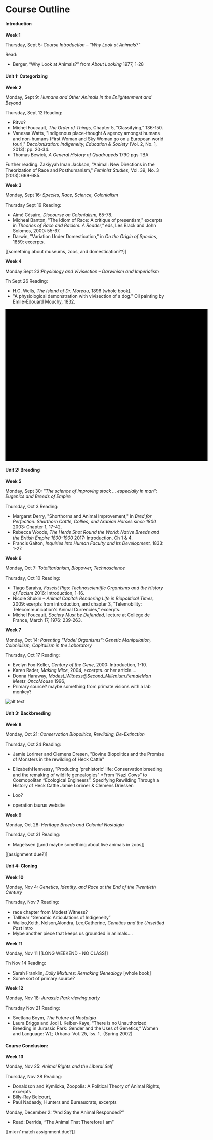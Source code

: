 # Course Outline

#### Introduction


**Week 1**

Thursday, Sept 5: <em class="u">Course Introduction – “Why Look at Animals?"</em>

Read: 
* Berger, “Why Look at Animals?” from *About Looking* 1977, 1-28


#### Unit 1: Categorizing


**Week 2**

Monday, Sept 9: <em class="u">Humans and Other Animals in the Enlightenment and Beyond</em>


Thursday, Sept 12 Reading:
* Ritvo?
*	Michel Foucault, *The Order of Things,* Chapter 5, “Classifying,” 136-150.
*	Vanessa Watts, "Indigenous place-thought & agency amongst humans and non-humans (First Woman and Sky Woman go on a European world tour!," *Decolonization: Indigeneity, Education & Society* (Vol. 2,  No. 1,  2013): pp. 20-34.
*	Thomas Bewick, *A General History of Quadrupeds* 1790 pgs TBA

Further reading:
Zakiyyah Iman Jackson, "Animal: New Directions in the Theorization of Race and Posthumanism," *Feminist Studies,*
Vol. 39, No. 3 (2013): 669-685.




**Week 3**

Monday, Sept 16: <em class="u">Species, Race, Science, Colonialism</em>


Thursday Sept 19 Reading:
*	Aimé Césaire, *Discourse on Colonialism,* 65-78.
*	Micheal Banton, "The Idiom of Race: A critique of presentism," excerpts in *Theories of Race and Racism: A Reader,"* eds, Les Black and John Solomos, 2000: 55-67.
*	Darwin, "Variation Under Domestication," in *On the Origin of Species,* 1859: excerpts.

[[something about museums, zoos, and domestication??]]




**Week 4**

Monday Sept 23:<em class="u">Physiology and Vivisection – Darwinism and Imperialism</em>


Th Sept 26 Reading: 
* H.G. Wells, *The Island of Dr. Moreau,* 1896 [whole book].
* "A physiological demonstration with vivisection of a dog." Oil painting by Emile-Edouard Mouchy, 1832.

<div class="uv" data-locale="en-GB:English (GB)" data-config="https://wellcomelibrary.org/assets/config/uv-config.json" data-uri="https://wellcomelibrary.org/iiif/b12023917/manifest" data-collectionindex="0" data-manifestindex="0" data-sequenceindex="0" data-canvasindex="0" data-zoom="0.0092,0.1552,1.0787,0.6517" data-rotation="0" style="width:640px; height:480px; background-color: #000"></div><script type="text/javascript" id="embedUV" src="https://wellcomelibrary.org/spas/uv/versions/uv-1.7.32/lib/embed.js"></script><script type="text/javascript">/* wordpress fix */</script>


#### Unit 2: Breeding


**Week 5**

Monday, Sept 30: <em class="u">"The science of improving stock ... especially in man": Eugenics and Breeds of Empire</em>


Thursday, Oct 3 Reading:

* Margaret Derry, "Shorthorns and Animal Improvement," in *Bred for Perfection: Shorthorn Cattle, Collies, and Arabian Horses since 1800* 2003: Chapter 1, 17-42.
* Rebecca Woods, *The Herds Shot Round the World: Native Breeds and the British Empire 1800-1900* 2017: Introduction, Ch 1 & 4.
* Francis Galton, *Inquiries Into Human Faculty and Its Development,* 1833: 1-27.




**Week 6**

Monday, Oct 7: <em class="u">Totalitarianism, Biopower, Technoscience</em>


Thursday, Oct 10 Reading: 
* Tiago Saraiva, *Fascist Pigs: Technoscientific Organisms and the History of Facism* 2016: Introduction, 1-16.
* Nicole Shukin – *Animal Capital: Rendering Life in Biopolitical Times,* 2009: exerpts from introduction, and chapter 3, "Telemobility: Telecommunication's Animal Currencies," excerpts.
* Michel Foucault, *Society Must be Defended,* lecture at Collége de France, March 17, 1976: 239-263.






**Week 7**

Monday, Oct 14: <em class="u">Patenting "Model Organisms": Genetic Manipulation, Colonialism, Capitalism in the Laboratory</em>


Thursday, Oct 17 Reading:
* Evelyn Fox-Keller, *Century of the Gene,* 2000: Introduction, 1-10.
* Karen Rader, *Making Mice,* 2004, excerpts. or her article....
* Donna Haraway, *Modest_Witness@Second_Millenium.FemaleMan Meets_OncoMouse* 1996, 
* Primary source? maybe something from primate visions with a lab monkey?

![alt text](images/oncomouse.jpeg "Logo Title Text 1")

#### Unit 3: Backbreeding




**Week 8**

Monday, Oct 21: <em class="u">Conservation Biopolitics, Rewilding, De-Extinction</em>


Thursday, Oct 24 Reading: 
* Jamie Lorimer and Clemens Dresen, "Bovine Biopolitics and the Promise of Monsters in the rewilding of Heck Cattle"
* ElizabethHennessy, "Producing ‘prehistoric’ life: Conservation breeding and the remaking of wildlife genealogies" 
*From “Nazi Cows” to Cosmopolitan “Ecological Engineers”: Specifying Rewilding Through a History of Heck Cattle
Jamie Lorimer & Clemens Driessen

* Loo?
* operation taurus website



**Week 9**

Monday, Oct 28: <em class="u">Heritage Breeds and Colonial Nostalgia</em>
 

Thursday, Oct 31 Reading: 
* Magelssen [[and maybe something about live animals in zoos]]

[[assignment due?]]

#### Unit 4: Cloning

**Week 10**

Monday, Nov 4: <em class="u">Genetics, Identity, and Race at the End of the Twentieth Century</em>


Thursday, Nov 7 Reading:
* race chapter from Modest Witness?
* Tallbear “Genomic Articulations of Indigeneity”
* Wailoo,Keith, Nelson,Alondra, Lee,Catherine, *Genetics and the Unsettled Past* Intro
* Mybe another piece that keeps us grounded in animals….




**Week 11**

Monday, Nov 11 [[LONG WEEKEND - NO CLASS]]


Th Nov 14 Reading:
* Sarah Franklin, *Dolly Mixtures: Remaking Genealogy* [whole book]
* Some sort of primary source?




**Week 12**

Monday, Nov 18: <em class="u">*Jurassic Park* viewing party</em>


Thursday Nov 21 Reading: 
*	Svetlana Boym, *The Future of Nostalgia*
* Laura Briggs and Jodi I. Kelber-Kaye, “There is no Unauthorized Breeding in Jurassic Park: Gender and the Uses of Genetics,” Women and Language: WL; Urbana  Vol. 25, Iss. 1,  (Spring 2002)




#### Course Conclusion:


**Week 13**

Monday, Nov 25:  <em class="u">Animal Rights and the Liberal Self </em>


Thursday, Nov 28 Reading:
* Donaldson and Kymlicka, Zoopolis: A Political Theory of Animal Rights, excerpts 
* Billy-Ray Belcourt, 
* Paul Nadasdy, Hunters and Bureaucrats, excerpts

Monday, December 2: “And Say the Animal Responded?”
* Read: Derrida, “The Animal That Therefore I am”

[[mix n’ match assignment due?]]

